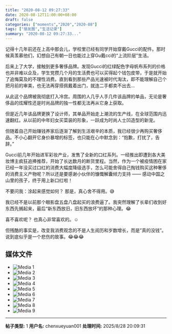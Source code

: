 ```yaml
---
title: "2020-08-12 09:27:33"
date: 2020-08-12T11:00:00+08:00
draft: false
categories: ["moments","2020","2020-08"]
tags: ["朋友圈","生活记录"]
summary: "2020-08-12 09:27:33..."
---
```


记得十几年前还在上高中那会儿，学校里已经有同学开始穿戴Gucci的配件。那时候真羡慕他们，幻想自己有朝一日也能过上穿Gu戴cci的“上流阶层”生活。

后来上了大学，接触到更多奢侈品牌。发现Gucci的红绿配色字母帆布系列的价格也并非难以企及，学生党攒几个月的生活费也可以买得起个钱包皮带，于是就开始了追悔莫及的不理性消费。直到看到那些产品光速被时代淘汰，即不能理解自己个把月前的审美，也无法再穿搭佩戴着出门，就连二手都卖不出去…

从此这个品牌被我彻底打入冷宫。周围的人几乎人手几件该品牌的单品，无论是奢侈品的炫耀性还是时尚品牌的独一性都无法再从它身上获取。

但是近几年该品牌更换了设计师，其单品开始走上潮流的生产线，在全球范围内迅速翻红。从以前的中年妇女买菜装的形象，一跃成为时尚人士凹造型的新宠。

但随着自己开始赚钱养家后逐渐了解到生活艰辛的本质，我已经很少再购买奢侈品。不小心翻开它身价暴增的标签，也只能在心中默念到：“抱歉，打扰了，告辞。”

Gucci前几年开始进军彩妆产业，发售了全新的口红系列。一经推出即遭到各大美妆博主疯狂追捧推荐，开始了长达数月的断货里程。当然，作为一个被疫情困在家已经一年没买过口红的消费大幅度降级选手，怎么可能舍得自己掏钱购买这种奢侈的消费主义产物呢？所以还是要感谢小伙伴的慷慨解囊倾力支持 —— 感动中国之山里的孩子，终于用上新口红啦！

不要问我：涂起来感觉如何？
那是，真心舍不得用。😅 

我已经不是以前那个眼影盘五盘八盘起买的浪费逼了。我突然理解了长辈们收到好东西先搁起来，最后“新东西放旧，旧东西放坏”的那种心理。😂 

喜不喜欢呢？
也真心非常喜欢的。☺️

但残酷的事实是，改变我消费观念的不是人生阅历和岁数增长，而是”真的没钱”。说到底似乎是一个悲伤的故事。😂😂😂

## 媒体文件

- ![Media 1](/Moments/photos/2020-08-12/202008120927330.jpg)
- ![Media 2](/Moments/photos/2020-08-12/202008120927331.jpg)
- ![Media 3](/Moments/photos/2020-08-12/202008120927332.jpg)
- ![Media 4](/Moments/photos/2020-08-12/202008120927333.jpg)
- ![Media 5](/Moments/photos/2020-08-12/202008120927334.jpg)
- ![Media 6](/Moments/photos/2020-08-12/202008120927335.jpg)
- ![Media 7](/Moments/photos/2020-08-12/202008120927336.jpg)
- ![Media 8](/Moments/photos/2020-08-12/202008120927337.jpg)
- ![Media 9](/Moments/photos/2020-08-12/202008120927338.jpg)

---

**帖子类型:** 1
**用户名:** chenxueyuan001
**处理时间:** 2025/8/28 20:09:31